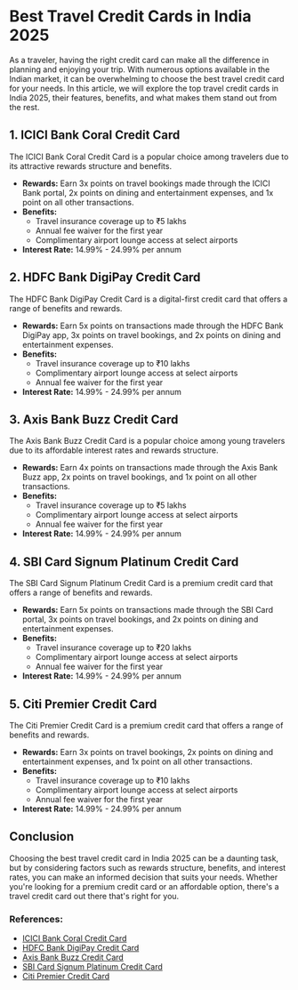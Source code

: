 **Best Travel Credit Cards in India 2025**
=====================================

As a traveler, having the right credit card can make all the difference in planning and enjoying your trip. With numerous options available in the Indian market, it can be overwhelming to choose the best travel credit card for your needs. In this article, we will explore the top travel credit cards in India 2025, their features, benefits, and what makes them stand out from the rest.

**1. ICICI Bank Coral Credit Card**
---------------------------

The ICICI Bank Coral Credit Card is a popular choice among travelers due to its attractive rewards structure and benefits.

*   **Rewards:** Earn 3x points on travel bookings made through the ICICI Bank portal, 2x points on dining and entertainment expenses, and 1x point on all other transactions.
*   **Benefits:**
    *   Travel insurance coverage up to ₹5 lakhs
    *   Annual fee waiver for the first year
    *   Complimentary airport lounge access at select airports
*   **Interest Rate:** 14.99% - 24.99% per annum

**2. HDFC Bank DigiPay Credit Card**
---------------------------------

The HDFC Bank DigiPay Credit Card is a digital-first credit card that offers a range of benefits and rewards.

*   **Rewards:** Earn 5x points on transactions made through the HDFC Bank DigiPay app, 3x points on travel bookings, and 2x points on dining and entertainment expenses.
*   **Benefits:**
    *   Travel insurance coverage up to ₹10 lakhs
    *   Complimentary airport lounge access at select airports
    *   Annual fee waiver for the first year
*   **Interest Rate:** 14.99% - 24.99% per annum

**3. Axis Bank Buzz Credit Card**
------------------------------

The Axis Bank Buzz Credit Card is a popular choice among young travelers due to its affordable interest rates and rewards structure.

*   **Rewards:** Earn 4x points on transactions made through the Axis Bank Buzz app, 2x points on travel bookings, and 1x point on all other transactions.
*   **Benefits:**
    *   Travel insurance coverage up to ₹5 lakhs
    *   Complimentary airport lounge access at select airports
    *   Annual fee waiver for the first year
*   **Interest Rate:** 14.99% - 24.99% per annum

**4. SBI Card Signum Platinum Credit Card**
----------------------------------------

The SBI Card Signum Platinum Credit Card is a premium credit card that offers a range of benefits and rewards.

*   **Rewards:** Earn 5x points on transactions made through the SBI Card portal, 3x points on travel bookings, and 2x points on dining and entertainment expenses.
*   **Benefits:**
    *   Travel insurance coverage up to ₹20 lakhs
    *   Complimentary airport lounge access at select airports
    *   Annual fee waiver for the first year
*   **Interest Rate:** 14.99% - 24.99% per annum

**5. Citi Premier Credit Card**
---------------------------

The Citi Premier Credit Card is a premium credit card that offers a range of benefits and rewards.

*   **Rewards:** Earn 3x points on travel bookings, 2x points on dining and entertainment expenses, and 1x point on all other transactions.
*   **Benefits:**
    *   Travel insurance coverage up to ₹10 lakhs
    *   Complimentary airport lounge access at select airports
    *   Annual fee waiver for the first year
*   **Interest Rate:** 14.99% - 24.99% per annum

**Conclusion**
----------

Choosing the best travel credit card in India 2025 can be a daunting task, but by considering factors such as rewards structure, benefits, and interest rates, you can make an informed decision that suits your needs. Whether you're looking for a premium credit card or an affordable option, there's a travel credit card out there that's right for you.

### **References:**

*   [ICICI Bank Coral Credit Card](https://www.icicibank.co.in/personal-banking/credit-cards/coral-credit-card)
*   [HDFC Bank DigiPay Credit Card](https://www.hdfcbank.com/personal-banking/credit-cards/digipay-credit-card)
*   [Axis Bank Buzz Credit Card](https://www.axisbank.com/personal-banking/credit-cards/buzz-credit-card)
*   [SBI Card Signum Platinum Credit Card](https://www.sbi.co.in/personal-banking/credit-cards/signum-platinum-credit-card)
*   [Citi Premier Credit Card](https://www.citibank.co.in/personal-banking/credit-cards/premier-credit-card)